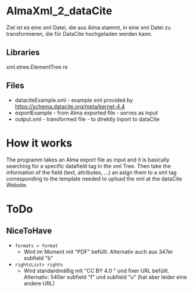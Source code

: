 # AlmaXml_2_dataCite

Ziel ist es eine xml Datei, die aus Alma stammt, in eine xml Datei zu transformieren, die für DataCite hochgeladen werden kann.

## Libraries
xml.etree.ElementTree
re

## Files
* dataciteExample.xml - example xml provided by https://schema.datacite.org/meta/kernel-4.4
* exportExample - from Alma exported file - serves as input
* output.xml - transformed file - to direktly inport to dataCite

# How it works
The programm takes an Alma export file as input and it is basically searching for a specific datafield tag in the xml Tree. Then take the information of the field (text, attributes, ...) an asign them to a xml tag corresponding to the template needed to upload the xml at the dataCite Website.

# ToDo

## NiceToHave
* ``formats > format``
    * Wird im Moment mit "PDF" befüllt. Alternativ auch aus 347er subfield "b"
* ``rightsList> rights ``
    * Wird standardmäßig mit "CC BY 4.0 " und fixer URL befüllt. Alternativ: 540er subfield "f" und subfield "u" (hat aber leider eine andere URL)
        
